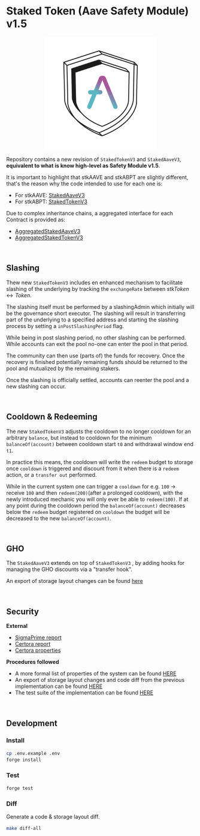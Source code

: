 # Staked Token (Aave Safety Module) v1.5

<p align="center">
<img src="./stk15.png" width="300">
</p>

Repository contains a new revision of `StakedTokenV3` and `StakedAaveV3`, **equivalent to what is know high-level as Safety Module v1.5**.

It is important to highlight that stkAAVE and stkABPT are slightly different, that's the reason why the code intended to use for each one is:

- For stkAAVE: [StakedAaveV3](./src/contracts/StakedAaveV3.sol)
- For stkABPT: [StakedTokenV3](./src/contracts/StakedTokenV3.sol)

Due to complex inheritance chains, a aggregated interface for each Contract is provided as:

- [AggregatedStakedAaveV3](./src/interfaces/AggregatedStakedAaveV3.sol)
- [AggregatedStakedTokenV3](./src/interfaces/AggregatedStakedTokenV3.sol)

<br>

## Slashing

Thew new `StakedTokenV3` includes en enhanced mechanism to facilitate slashing of the underlying by tracking the `exchangeRate` between $stkToken \leftrightarrow Token$.

The slashing itself must be performed by a slashingAdmin which initially will be the governance short executor. The slashing will result in transferring part of the underlying to a specified address and starting the slashing process by setting a `inPostSlashingPeriod` flag.

While being in post slashing period, no other slashing can be performed. While accounts can exit the pool no-one can enter the pool in that period.

The community can then use (parts of) the funds for recovery. Once the recovery is finished potentially remaining funds should be returned to the pool and mutualized by the remaining stakers.

Once the slashing is officially settled, accounts can reenter the pool and a new slashing can occur.

<br>

## Cooldown & Redeeming

The new `StakedTokenV3` adjusts the cooldown to no longer cooldown for an arbitrary `balance`, but instead to cooldown for the minimum `balanceOf(account)` between cooldown start `t0` and withdrawal window end `t1`.

In practice this means, the cooldown will write the `redeem` budget to storage once `cooldown` is triggered and discount from it when there is a `redeem` action, or a `transfer out` performed.

While in the current system one can trigger a `cooldown` for e.g. `100` -> receive `100` and then `redeem(200)`(after a prolonged cooldown), with the newly introduced mechanic you will only ever be able to `redeem(100)`. If at any point during the cooldown period the `balanceOf(account)` decreases below the `redeem` budget registered on `cooldown` the budget will be decreased to the new `balanceOf(account)`.

<br>

## GHO

The `StakedAaveV3` extends on top of `StakedTokenV3` , by adding hooks for managing the GHO discounts via a "transfer hook".

An export of storage layout changes can be found [here](./storage.md)

<br>

## Security

**External**

- [SigmaPrime report](./audits/Sigma_Prime_Aave_Safety_Module_Security_Assessment_Report_v2.pdf)
- [Certora report](./audits/Certora_FV_Report.pdf)
- [Certora properties](./certora/specs/)

**Procedures followed**

- A more formal list of properties of the system can be found [HERE](./properties.md)
- An export of storage layout changes and code diff from the previous implementation can be found [HERE](./https://github.com/bgd-labs/aave-stk-slashing-mgmt/tree/main/diffs)
- The test suite of the implementation can be found [HERE](https://github.com/bgd-labs/aave-stk-slashing-mgmt/tree/main/tests)

<br>

## Development

### Install

```sh
cp .env.example .env
forge install
```

### Test

```sh
forge test
```

### Diff

Generate a code & storage layout diff.

```sh
make diff-all
```
